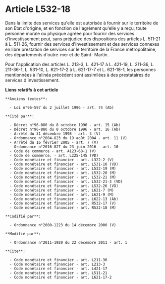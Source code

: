 # Article L532-18

Dans la limite des services qu'elle est autorisée à fournir sur le territoire de son Etat d'origine, et en fonction de
l'agrément qu'elle y a reçu, toute personne morale ou physique agréée pour fournir des services d'investissement peut, sans
préjudice des dispositions des articles L. 511-21 à L. 511-26, fournir des services d'investissement et des services connexes
en libre prestation de services sur le territoire de la France métropolitaine, des départements d'outre-mer et de Saint-
Martin. 

Pour l'application des articles L. 213-3, 
L. 421-17 à L. 421-19, L. 211-36, L. 211-36-1, L. 531-10, L. 621-17-2 à L. 621-17-7 et L. 621-18-1, les personnes mentionnées
à l'alinéa précédent sont assimilées à des prestataires de services d'investissement.

**Liens relatifs à cet article**

	**Anciens textes**:

	  - Loi n°96-597 du 2 juillet 1996 - art. 74 (Ab)

	**Cité par**:

	  - Décret n°96-880 du 8 octobre 1996 - art. 15 (Ab)
	  - Décret n°96-880 du 8 octobre 1996 - art. 16 (Ab)
	  - Arrêté du 31 décembre 1998 - art. 3 (V)
	  - Ordonnance n°2004-823 du 19 août 2004 - art. 11 (V)
	  - Arrêté du 16 février 2005 - art. 7 (V)
	  - Ordonnance n°2016-827 du 23 juin 2016 - art. 10
	  - Code de commerce - art. A123-68-1 (V)
	  - Code de commerce. - art. L225-145 (VD)
	  - Code monétaire et financier - art. L322-2 (V)
	  - Code monétaire et financier - art. L531-10 (VD)
	  - Code monétaire et financier - art. L532-19 (M)
	  - Code monétaire et financier - art. L532-20 (M)
	  - Code monétaire et financier - art. L532-21 (M)
	  - Code monétaire et financier - art. L532-21-3 (VD)
	  - Code monétaire et financier - art. L532-26 (VD)
	  - Code monétaire et financier - art. L621-7 (M)
	  - Code monétaire et financier - art. L621-9 (M)
	  - Code monétaire et financier - art. L622-13 (Ab)
	  - Code monétaire et financier - art. R532-17 (V)
	  - Code monétaire et financier - art. R532-18 (M)

	**Codifié par**:

	  - Ordonnance n°2000-1223 du 14 décembre 2000 (V)

	**Modifié par**:

	  - Ordonnance n°2011-1920 du 22 décembre 2011 - art. 1

	**Cite**:

	  - Code monétaire et financier - art. L211-36
	  - Code monétaire et financier - art. L213-3
	  - Code monétaire et financier - art. L421-17
	  - Code monétaire et financier - art. L511-21
	  - Code monétaire et financier - art. L621-17-2
